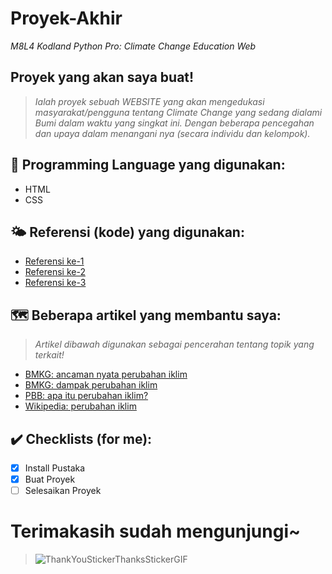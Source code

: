 # Proyek-Akhir
_M8L4 Kodland Python Pro: Climate Change Education Web_

## Proyek yang akan saya buat!
> _Ialah proyek sebuah WEBSITE yang akan mengedukasi masyarakat/pengguna tentang _Climate Change_ yang sedang dialami Bumi dalam waktu yang singkat ini. Dengan beberapa pencegahan dan upaya dalam menangani nya (secara individu dan kelompok)._

## 📖 Programming Language yang digunakan: 
  - HTML
  - CSS

## 🌤️ Referensi (kode) yang digunakan:
  - [Referensi ke-1](https://github.com/yenchiah/project-website-template)
  - [Referensi ke-2](https://github.com/GitKodland/Calculator---ind/tree/form)
  - [Referensi ke-3](https://github.com/GitKodland/portfolio-ind)

## 🗺️ Beberapa artikel yang membantu saya: 
> _Artikel dibawah digunakan sebagai pencerahan tentang topik yang terkait!_

  - [BMKG: ancaman nyata perubahan iklim](https://www.bmkg.go.id/press-release/?p=di-lokakarya-iklim-internasional-bali-bmkg-kembali-ingatkan-dahsyatnya-dampak-perubahan-iklim&tag=press-release&lang=ID)
  - [BMKG: dampak perubahan iklim](https://www.bmkg.go.id/press-release/?p=atasi-krisis-air-bmkg-teknologi-dan-kearifan-lokal-jadi-jurus-ampuh&tag=press-release&lang=ID)
  - [PBB: apa itu perubahan iklim?](https://indonesia.un.org/id/172909-apa-itu-perubahan-iklim)
  - [Wikipedia: perubahan iklim](https://id.wikipedia.org/wiki/Perubahan_iklim)

## ✔️ Checklists (for me):
- [x] Install Pustaka
- [x] Buat Proyek
- [ ] Selesaikan Proyek
  
# Terimakasih sudah mengunjungi~
> ![ThankYouStickerThanksStickerGIF](https://github.com/yuwwunn/proyek-akhirr/assets/148557241/28ffe843-9f0a-4451-89d4-7b9227930770)


